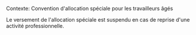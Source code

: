 Contexte: Convention d'allocation spéciale pour les travailleurs âgés

Le versement de l'allocation spéciale est suspendu en cas de reprise d'une activité professionnelle.